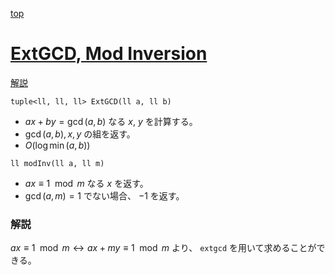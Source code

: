 [top](../README.md)

# [ExtGCD, Mod Inversion](./extgcd.hpp)

[解説](https://maspypy.com/%E6%95%B0%E5%AD%A6%E3%82%A2%E3%83%AB%E3%82%B4%E3%83%AA%E3%82%BA%E3%83%A0-euclid%E3%81%AE%E4%BA%92%E9%99%A4%E6%B3%95)

`tuple<ll, ll, ll> ExtGCD(ll a, ll b)`
- $ax + by = \gcd(a, b)$ なる $x$, $y$ を計算する。
- $\gcd(a, b), x, y$ の組を返す。
- $O(\log{\min(a, b)})$

`ll modInv(ll a, ll m)`
- $ax\equiv 1 \mod m$ なる $x$ を返す。
- $\gcd(a, m) = 1$ でない場合、 $-1$ を返す。

### 解説
$ax\equiv 1 \mod m \leftrightarrow ax + my \equiv 1 \mod m$ より、 `extgcd` を用いて求めることができる。
